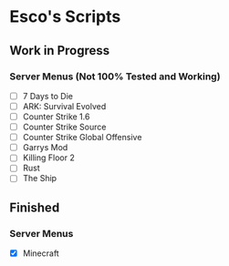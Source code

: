 # Esco's Scripts

## Work in Progress

### Server Menus (Not 100% Tested and Working)

- [ ] 7 Days to Die
- [ ] ARK: Survival Evolved
- [ ] Counter Strike 1.6
- [ ] Counter Strike Source
- [ ] Counter Strike Global Offensive
- [ ] Garrys Mod
- [ ] Killing Floor 2
- [ ] Rust
- [ ] The Ship

## Finished

### Server Menus
- [X] Minecraft


